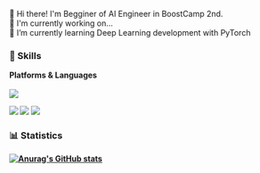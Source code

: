 👋 Hi there! I'm Begginer of AI Engineer in BoostCamp 2nd.<br/>
🔭 I'm currently working on...<br/>
🌱 I’m currently learning Deep Learning development with PyTorch<br/>

### :muscle: Skills
<b>Platforms & Languages<br/><br />
<img src="https://img.shields.io/badge/PyTorch-EE4C2C?style=flat-square&logo=PyTorch&logoColor=white"/>


<img src="https://img.shields.io/badge/Python-3776AB?style=flat-square&logo=Python&logoColor=white"/>
<img src="https://img.shields.io/badge/Java-007396?style=flat-square&logo=Java&logoColor=white"/>
<img src="https://img.shields.io/badge/C-A8B9CC?style=flat-square&logo=C&logoColor=white"/>

### :bar_chart: Statistics
[![Anurag's GitHub stats](https://github-readme-stats.vercel.app/api?username=JunsooLee&show_icons=true&theme=buefy)](https://github.com/anuraghazra/github-readme-stats)

<!--
**JunsooLee/JunsooLee** is a ✨ _special_ ✨ repository because its `README.md` (this file) appears on your GitHub profile.

Here are some ideas to get you started:

skills icon: https://simpleicons.org/?q=cv
emoji: https://www.webfx.com/tools/emoji-cheat-sheet/
ex: http://blog.cowkite.com/blog/2102241544/

- 🔭 I’m currently working on ...
- 🌱 I’m currently learning ...
- 👯 I’m looking to collaborate on ...
- 🤔 I’m looking for help with ...
- 💬 Ask me about ...
- 📫 How to reach me: ...
- 😄 Pronouns: ...
- ⚡ Fun fact: ...
-->
